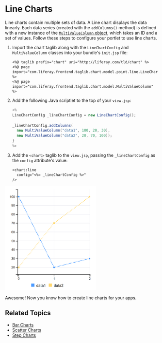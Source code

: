 # Line Charts

Line charts contain multiple sets of data. A Line chart displays the data linearly. Each data series (created with the `addColumns()` method) is defined with a new instance of the  [`MultiValueColumn` object](https://docs.liferay.com/ce/apps/frontend-taglib/latest/javadocs/com/liferay/frontend/taglib/chart/model/MultiValueColumn.html), which takes an ID and a set of values. Follow these steps to configure your portlet to use line charts. 

1. Import the chart taglib along with the `LineChartConfig` and `MultiValueColumn` classes into your bundle's `init.jsp` file:

    ```markup
    <%@ taglib prefix="chart" uri="http://liferay.com/tld/chart" %>
    <%@ page import="com.liferay.frontend.taglib.chart.model.point.line.LineChartConfig" %>
    <%@ page import="com.liferay.frontend.taglib.chart.model.MultiValueColumn" %>
    ```

1. Add the following Java scriptlet to the top of your `view.jsp`:

    ```java
    <%
    LineChartConfig _lineChartConfig = new LineChartConfig();

    _lineChartConfig.addColumns(
      new MultiValueColumn("data1", 100, 20, 30),
      new MultiValueColumn("data2", 20, 70, 100));
    }
    %>
    ```

1. Add the `<chart>` taglib to the `view.jsp`, passing the `_lineChartConfig` as the `config` attribute's value:

    ```markup
    <chart:line
      config="<%= _lineChartConfig %>"
    />
    ```

![A Line chart displays the data linearly.](./line-chart/images/01.png)

Awesome! Now you know how to create line charts for your apps. 

## Related Topics

* [Bar Charts](./bar-chart.md)
* [Scatter Charts](./scatter-chart.md)
* [Step Charts](./step-chart.md)
